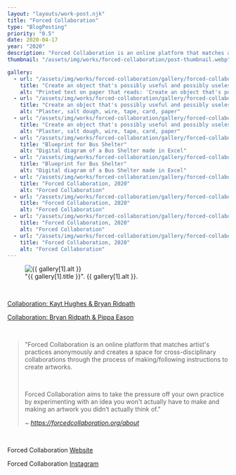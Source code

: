```yaml
---
layout: "layouts/work-post.njk"
title: "Forced Collaboration"
type: "BlogPosting"
priority: "0.5"
date: 2020-04-17
year: "2020"
description: "Forced Collaboration is an online platform that matches artist's practices anonymously and creates a space for cross-disciplinary collaborations through the process of making/following instructions to create artworks."
thumbnail: "/assets/img/works/forced-collaboration/post-thumbnail.webp"

gallery:
  - url: "/assets/img/works/forced-collaboration/gallery/forced-collaboration-1.webp"
    title: "Create an object that's possibly useful and possibly useless but definitely beautiful"
    alt: "Printed text on paper that reads: 'Create an object that's possibly useful and possibly useless but definitely beautiful'"
  - url: "/assets/img/works/forced-collaboration/gallery/forced-collaboration-2.webp"
    title: "Create an object that's possibly useful and possibly useless but definitely beautiful"
    alt: "Plaster, salt dough, wire, tape, card, paper"
  - url: "/assets/img/works/forced-collaboration/gallery/forced-collaboration-3.png"
    title: "Create an object that's possibly useful and possibly useless but definitely beautiful"
    alt: "Plaster, salt dough, wire, tape, card, paper"
  - url: "/assets/img/works/forced-collaboration/gallery/forced-collaboration-3.webp"
    title: "Blueprint for Bus Shelter"
    alt: "Digital diagram of a Bus Shelter made in Excel"
  - url: "/assets/img/works/forced-collaboration/gallery/forced-collaboration-4.webp"
    title: "Blueprint for Bus Shelter"
    alt: "Digital diagram of a Bus Shelter made in Excel"
  - url: "/assets/img/works/forced-collaboration/gallery/forced-collaboration-5.webp"
    title: "Forced Collaboration, 2020"
    alt: "Forced Collaboration"
  - url: "/assets/img/works/forced-collaboration/gallery/forced-collaboration-6.webp"
    title: "Forced Collaboration, 2020"
    alt: "Forced Collaboration"
  - url: "/assets/img/works/forced-collaboration/gallery/forced-collaboration-7.webp"
    title: "Forced Collaboration, 2020"
    alt: "Forced Collaboration"
  - url: "/assets/img/works/forced-collaboration/gallery/forced-collaboration-8.webp"
    title: "Forced Collaboration, 2020"
    alt: "Forced Collaboration"
---
```


<figure class="main-article__figure">
    <img src="{{ gallery[1].url  }}" alt="{{ gallery[1].alt }}" title="{{ gallery[1].title }}">
        <figcaption>
            "{{ gallery[1].title }}". {{ gallery[1].alt }}.
        </figcaption>
</figure>

<br>

<p><i class="fa-solid fa-star-of-life icon-accent"></i> <a href="https://www.forcedcollaboration.org/Kayt-Hughes-and-Bryan-Ridpath" target="_blank" rel="noopener">Collaboration: Kayt Hughes & Bryan Ridpath</a> <sup><i class="fa-solid fa-arrow-up-right-from-square icon-grey"></i></sup></p>
<p><i class="fa-solid fa-star-of-life icon-accent"></i> <a href="https://forcedcollaboration.org/Bryan-Ridpath-and-Pippa-Eason" target="_blank" rel="noopener">Collaboration: Bryan Ridpath & Pippa Eason</a> <sup><i class="fa-solid fa-arrow-up-right-from-square icon-grey"></i></sup></p>

<br>

<blockquote>
<p>"Forced Collaboration is an online platform that matches artist's practices anonymously and creates a space for cross-disciplinary collaborations through the process of making/following instructions to create artworks.</p>

<br>

<p>Forced Collaboration aims to take the pressure off your own practice by experimenting with an idea you won't actually have to make and making an artwork you didn’t actually think of."</p>

<cite>~ <a href="https://forcedcollaboration.org/about" target="_blank" rel="noopener">https://forcedcollaboration.org/about</a> <sup><i class="fa-solid fa-arrow-up-right-from-square icon-grey"></i></sup></cite>
</blockquote>

<br>

<p><i class="fa-solid fa-star-of-life icon-accent"></i> Forced Collaboration <a href="https://www.forcedcollaboration.org/" target="_blank" rel="noopener">Website</a> <sup><i class="fa-solid fa-arrow-up-right-from-square icon-grey"></i></sup></p>
<p><i class="fa-solid fa-star-of-life icon-accent"></i> Forced Collaboration <a href="https://www.instagram.com/forcedcollaboration_/" target="_blank" rel="noopener">Instagram</a> <sup><i class="fa-solid fa-arrow-up-right-from-square icon-grey"></i></sup></p>

<br>
<br>